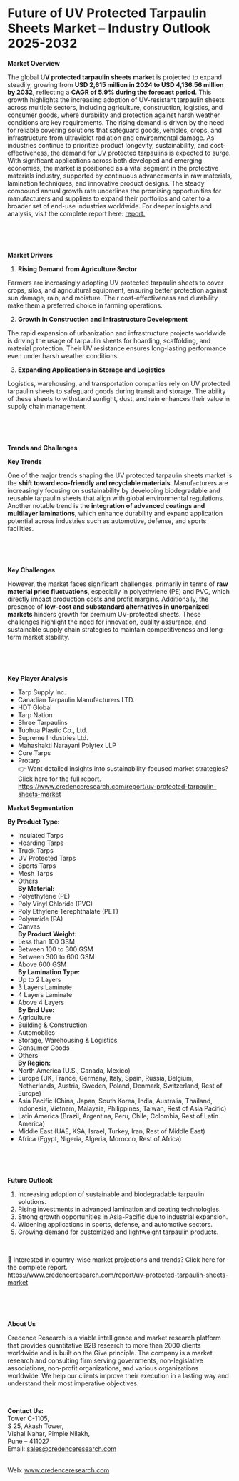 # Future of UV Protected Tarpaulin Sheets Market – Industry Outlook 2025-2032


<p><strong>Market Overview</strong></p>
<p>The global <strong>UV protected tarpaulin sheets market</strong> is projected to expand steadily, growing from <strong>USD 2,615 million in 2024 to USD 4,136.56 million by 2032</strong>, reflecting a <strong>CAGR of 5.9% during the forecast period</strong>. This growth highlights the increasing adoption of UV-resistant tarpaulin sheets across multiple sectors, including agriculture, construction, logistics, and consumer goods, where durability and protection against harsh weather conditions are key requirements. The rising demand is driven by the need for reliable covering solutions that safeguard goods, vehicles, crops, and infrastructure from ultraviolet radiation and environmental damage. As industries continue to prioritize product longevity, sustainability, and cost-effectiveness, the demand for UV protected tarpaulins is expected to surge. With significant applications across both developed and emerging economies, the market is positioned as a vital segment in the protective materials industry, supported by continuous advancements in raw materials, lamination techniques, and innovative product designs. The steady compound annual growth rate underlines the promising opportunities for manufacturers and suppliers to expand their portfolios and cater to a broader set of end-use industries worldwide. For deeper insights and analysis, visit the complete report here: <a href="https://www.credenceresearch.com/report/uv-protected-tarpaulin-sheets-market">report.</a></p>
<p><strong>&nbsp;</strong></p>
<p><strong>&nbsp;</strong></p>
<p><strong>Market Drivers</strong></p>
<ol>
<li><strong> Rising Demand from Agriculture Sector</strong></li>
</ol>
<p>Farmers are increasingly adopting UV protected tarpaulin sheets to cover crops, silos, and agricultural equipment, ensuring better protection against sun damage, rain, and moisture. Their cost-effectiveness and durability make them a preferred choice in farming operations.</p>
<ol start="2">
<li><strong> Growth in Construction and Infrastructure Development</strong></li>
</ol>
<p>The rapid expansion of urbanization and infrastructure projects worldwide is driving the usage of tarpaulin sheets for hoarding, scaffolding, and material protection. Their UV resistance ensures long-lasting performance even under harsh weather conditions.</p>
<ol start="3">
<li><strong> Expanding Applications in Storage and Logistics</strong></li>
</ol>
<p>Logistics, warehousing, and transportation companies rely on UV protected tarpaulin sheets to safeguard goods during transit and storage. The ability of these sheets to withstand sunlight, dust, and rain enhances their value in supply chain management.</p>
<p><strong>&nbsp;</strong></p>
<p><strong>&nbsp;</strong></p>
<p><strong>Trends and Challenges</strong></p>
<p><strong>Key Trends</strong></p>
<p>One of the major trends shaping the UV protected tarpaulin sheets market is the <strong>shift toward eco-friendly and recyclable materials</strong>. Manufacturers are increasingly focusing on sustainability by developing biodegradable and reusable tarpaulin sheets that align with global environmental regulations. Another notable trend is the <strong>integration of advanced coatings and multilayer laminations</strong>, which enhance durability and expand application potential across industries such as automotive, defense, and sports facilities.</p>
<p><strong>&nbsp;</strong></p>
<p><strong>&nbsp;</strong></p>
<p><strong>Key Challenges</strong></p>
<p>However, the market faces significant challenges, primarily in terms of <strong>raw material price fluctuations</strong>, especially in polyethylene (PE) and PVC, which directly impact production costs and profit margins. Additionally, the presence of <strong>low-cost and substandard alternatives in unorganized markets</strong> hinders growth for premium UV-protected sheets. These challenges highlight the need for innovation, quality assurance, and sustainable supply chain strategies to maintain competitiveness and long-term market stability.</p>
<p><strong>&nbsp;</strong></p>
<p><strong>&nbsp;</strong></p>
<p><strong>Key Player Analysis</strong></p>
<ul>
<li>Tarp Supply Inc.</li>
<li>Canadian Tarpaulin Manufacturers LTD.</li>
<li>HDT Global</li>
<li>Tarp Nation</li>
<li>Shree Tarpaulins</li>
<li>Tuohua Plastic Co., Ltd.</li>
<li>Supreme Industries Ltd.</li>
<li>Mahashakti Narayani Polytex LLP</li>
<li>Core Tarps</li>
<li>Protarp<br /> 👉 Want detailed insights into sustainability-focused market strategies? Click here for the full report.<br /> <a href="https://www.credenceresearch.com/report/uv-protected-tarpaulin-sheets-market">https://www.credenceresearch.com/report/uv-protected-tarpaulin-sheets-market</a></li>
</ul>
<p><strong>Market Segmentation</strong></p>
<p><strong>By Product Type:</strong></p>
<ul>
<li>Insulated Tarps</li>
<li>Hoarding Tarps</li>
<li>Truck Tarps</li>
<li>UV Protected Tarps</li>
<li>Sports Tarps</li>
<li>Mesh Tarps</li>
<li>Others<br /> <strong>By Material:</strong></li>
<li>Polyethylene (PE)</li>
<li>Poly Vinyl Chloride (PVC)</li>
<li>Poly Ethylene Terephthalate (PET)</li>
<li>Polyamide (PA)</li>
<li>Canvas<br /> <strong>By Product Weight:</strong></li>
<li>Less than 100 GSM</li>
<li>Between 100 to 300 GSM</li>
<li>Between 300 to 600 GSM</li>
<li>Above 600 GSM<br /> <strong>By Lamination Type:</strong></li>
<li>Up to 2 Layers</li>
<li>3 Layers Laminate</li>
<li>4 Layers Laminate</li>
<li>Above 4 Layers<br /> <strong>By End Use:</strong></li>
<li>Agriculture</li>
<li>Building &amp; Construction</li>
<li>Automobiles</li>
<li>Storage, Warehousing &amp; Logistics</li>
<li>Consumer Goods</li>
<li>Others<br /> <strong>By Region:</strong></li>
<li>North America (U.S., Canada, Mexico)</li>
<li>Europe (UK, France, Germany, Italy, Spain, Russia, Belgium, Netherlands, Austria, Sweden, Poland, Denmark, Switzerland, Rest of Europe)</li>
<li>Asia Pacific (China, Japan, South Korea, India, Australia, Thailand, Indonesia, Vietnam, Malaysia, Philippines, Taiwan, Rest of Asia Pacific)</li>
<li>Latin America (Brazil, Argentina, Peru, Chile, Colombia, Rest of Latin America)</li>
<li>Middle East (UAE, KSA, Israel, Turkey, Iran, Rest of Middle East)</li>
<li>Africa (Egypt, Nigeria, Algeria, Morocco, Rest of Africa)</li>
</ul>
<p><strong>&nbsp;</strong></p>
<p><strong>&nbsp;</strong></p>
<p><strong>Future Outlook</strong></p>
<ol>
<li>Increasing adoption of sustainable and biodegradable tarpaulin solutions.</li>
<li>Rising investments in advanced lamination and coating technologies.</li>
<li>Strong growth opportunities in Asia-Pacific due to industrial expansion.</li>
<li>Widening applications in sports, defense, and automotive sectors.</li>
<li>Growing demand for customized and lightweight tarpaulin products.<br /> </li>
</ol>
<p>&nbsp;</p>
<p>📌 Interested in country-wise market projections and trends? Click here for the complete report.<br /> <a href="https://www.credenceresearch.com/report/uv-protected-tarpaulin-sheets-market">https://www.credenceresearch.com/report/uv-protected-tarpaulin-sheets-market</a></p>
<p><strong>&nbsp;</strong></p>
<p><strong>&nbsp;</strong></p>
<p><strong>About Us</strong></p>
<p>Credence Research is a viable intelligence and market research platform that provides quantitative B2B research to more than 2000 clients worldwide and is built on the Give principle. The company is a market research and consulting firm serving governments, non-legislative associations, non-profit organizations, and various organizations worldwide. We help our clients improve their execution in a lasting way and understand their most imperative objectives.<br /> </p>
<p><strong>&nbsp;</strong></p>
<p><strong>Contact Us:</strong><br /> Tower C-1105,<br /> S 25, Akash Tower,<br /> Vishal Nahar, Pimple Nilakh,<br /> Pune &ndash; 411027<br /> Email: <a href="mailto:sales@credenceresearch.com">sales@credenceresearch.com</a></p>
<p><br /> Web: <a href="http://www.credenceresearch.com">www.credenceresearch.com</a></p>
